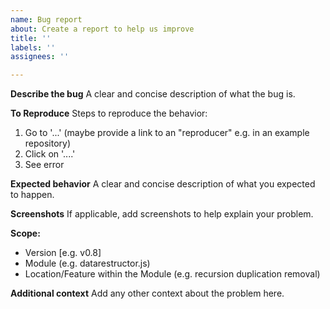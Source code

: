 ```yaml
---
name: Bug report
about: Create a report to help us improve
title: ''
labels: ''
assignees: ''

---
```


**Describe the bug**
A clear and concise description of what the bug is.

**To Reproduce**
Steps to reproduce the behavior:
1. Go to '...' (maybe provide a link to an "reproducer" e.g. in an example repository)
2. Click on '....'
3. See error

**Expected behavior**
A clear and concise description of what you expected to happen.

**Screenshots**
If applicable, add screenshots to help explain your problem.

**Scope:**
 - Version [e.g. v0.8]
 - Module (e.g. datarestructor.js)
 - Location/Feature within the Module (e.g. recursion duplication removal) 

**Additional context**
Add any other context about the problem here.
